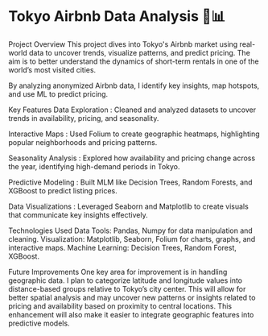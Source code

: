 # Tokyo Airbnb Data Analysis 🏯📊
Project Overview
This project dives into Tokyo's Airbnb market using real-world data to uncover trends, visualize patterns, and predict pricing. The aim is to better understand the dynamics of short-term rentals in one of the world’s most visited cities.

By analyzing anonymized Airbnb data, I identify key insights, map hotspots, and use ML to predict pricing.

Key Features
Data Exploration : Cleaned and analyzed datasets to uncover trends in availability, pricing, and seasonality.

Interactive Maps : Used Folium to create geographic heatmaps, highlighting popular neighborhoods and pricing patterns.

Seasonality Analysis : Explored how availability and pricing change across the year, identifying high-demand periods in Tokyo.

Predictive Modeling : Built MLM like Decision Trees, Random Forests, and XGBoost to predict listing prices.

Data Visualizations : Leveraged Seaborn and Matplotlib to create visuals that communicate key insights effectively.

Technologies Used
Data Tools: Pandas, Numpy for data manipulation and cleaning.
Visualization: Matplotlib, Seaborn, Folium for charts, graphs, and interactive maps.
Machine Learning: Decision Trees, Random Forest, XGBoost.

Future Improvements
One key area for improvement is in handling geographic data. I plan to categorize latitude and longitude values into distance-based groups relative to Tokyo’s city center. 
This will allow for better spatial analysis and may uncover new patterns or insights related to pricing and availability based on proximity to central locations. 
This enhancement will also make it easier to integrate geographic features into predictive models.

